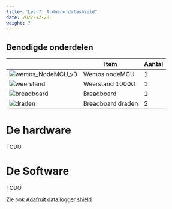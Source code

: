 ```yaml
---
title: "Les 7: Arduino datashield"
date: 2022-12-28
weight: 7
---
```


## Benodigde onderdelen

|                                                   | Item              | Aantal |
|---------------------------------------------------|-------------------|--------|
| ![wemos_NodeMCU_v3](images/wemos_nodemcu_v3.jpg)  | Wemos nodeMCU     |      1 |
| ![weerstand](images/weerstand.jpg)                | Weerstand 1000Ω   |      1 |
| ![breadboard](images/breadboard.jpg)              | Breadboard        |      1 |
| ![draden](images/draden.jpg)                      | Breadboard draden |      2 |

# De hardware
TODO

# De Software
TODO


Zie ook [Adafruit data logger shield](https://learn.adafruit.com/adafruit-data-logger-shield)
